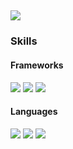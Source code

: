  <a href="https://jeojeo.tistory.com/" target="_blank"><img src="https://img.shields.io/badge/👀 Blog-F3C0CE?style=flat-square&logo=Tistory&logoColor=white"/></a>
-----
### Skills
#### Frameworks
<img src="https://img.shields.io/badge/SpringBoot-88D19D?style=flat-square&logo=springboot&logoColor=white"/>  <img src="https://img.shields.io/badge/Android-3DDC84?style=flat-square&logo=Android&logoColor=white"/>  <img src="https://img.shields.io/badge/Flask-54649E?style=flat-square&logo=Flask&logoColor=white"/>

#### Languages
<img src="https://img.shields.io/badge/Java-16637F?style=flat-square&logo=Java&logoColor=white"/>  <img src="https://img.shields.io/badge/Kotlin-C68FF6?style=flat-square&logo=Kotlin&logoColor=white"/>  <img src="https://img.shields.io/badge/Python-F4E172?style=flat-square&logo=Python&logoColor=white"/>

